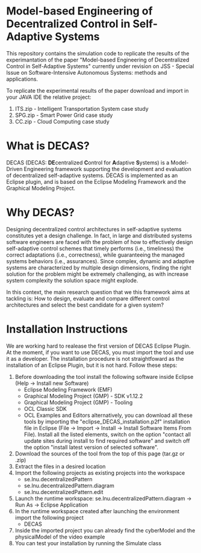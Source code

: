 # Model-based Engineering of Decentralized Control in Self-Adaptive Systems
This repository contains the simulation code to replicate the results of the experimantation of the paper "Model-based Engineering of Decentralized Control in Self-Adaptive Systems" currently under revision on JSS - Special Issue on Software-Intensive Autonomous Systems: methods and applications.

To replicate the experimental results of the paper download and import in your JAVA IDE the relative project:

1. ITS.zip - Intelligent Transportation System case study
2. SPG.zip - Smart Power Grid case study
3. CC.zip - Cloud Computing case study

# What is DECAS?
DECAS (DECAS: **DE**centralized **C**ontrol for **A**daptive **S**ystems) is a Model-Driven Engineering framework supporting the development and evaluation of decentralized self-adaptive systems. DECAS is implemented as an Eclipse plugin, and is based on the Eclipse Modeling Framework and the Graphical Modeling Project.

# Why DECAS?
Designing decentralized control architectures in self-adaptive systems constitutes yet a design challenge. In fact, in large and distributed systems software engineers are faced with the problem of how to effectively design self-adaptive control schemes that timely performs (i.e., timeliness) the correct adaptations (i.e., correctness), while guaranteeing the managed systems behaviors (i.e., assurances). Since complex, dynamic and adaptive systems are characterized by multiple design dimensions, finding the right solution for the problem might be extremely challenging, as with increase system complexity the solution space might explode.

In this context, the main research question that we this framework aims at tackling is:  How to design, evaluate and compare different control architectures and select the best candidate for a given system?

# Installation Instructions
We are working hard to realease the first version of DECAS Eclipse Plugin. At the moment, if you want to use DECAS, you must import the tool and use it as a developer. The installation procedure is not straightfoward as the installation of an Eclipse Plugin, but it is not hard. Follow these steps:

1. Before downloading the tool install the following software inside Eclipse (Help -> Install new Software)
   * Eclipse Modeling Framework (EMF)
   * Graphical Modeling Project (GMP) - SDK v1.12.2
   * Graphical Modeling Project (GMP) - Tooling
   * OCL Classic SDK
   * OCL Examples and Editors
   alternatively, you can download all these tools by importing the "eclipse_DECAS_installation.p2f" installation file in Eclipse (File -> Import -> Install -> Install Software    Items From File). Install all the listed elements, switch on the option "contact all update sites during install to find required software" and switch off the option "install    latest version of selected software".
2. Download the sources of the tool from the top of this page (tar.gz or .zip)
3. Extract the files in a desired location
4. Import the following projects as existing projects into the workspace
   * se.lnu.decentralizedPattern
   * se.lnu.decentralizedPattern.diagram
   * se.lnu.decentralizedPattern.edit
5. Launch the runtime workspace: se.lnu.decentralizedPattern.diagram -> Run As -> Eclipse Application
6. In the runtime workspace created after launching the environment import the following project
   * DECAS
7. Inside the imported project you can already find the cyberModel and the physicalModel of the video example
8. You can test your installation by running the Simulate class
